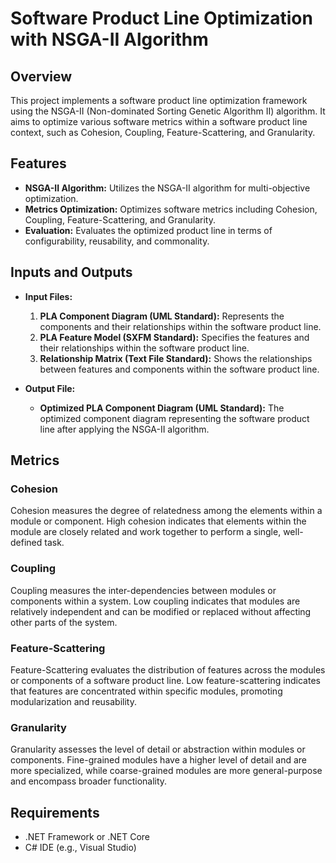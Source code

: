 # Software Product Line Optimization with NSGA-II Algorithm

## Overview
This project implements a software product line optimization framework using the NSGA-II (Non-dominated Sorting Genetic Algorithm II) algorithm. It aims to optimize various software metrics within a software product line context, such as Cohesion, Coupling, Feature-Scattering, and Granularity.

## Features
- **NSGA-II Algorithm:** Utilizes the NSGA-II algorithm for multi-objective optimization.
- **Metrics Optimization:** Optimizes software metrics including Cohesion, Coupling, Feature-Scattering, and Granularity.
- **Evaluation:** Evaluates the optimized product line in terms of configurability, reusability, and commonality.

## Inputs and Outputs
- **Input Files:**
    1. **PLA Component Diagram (UML Standard):** Represents the components and their relationships within the software product line.
    2. **PLA Feature Model (SXFM Standard):** Specifies the features and their relationships within the software product line.
    3. **Relationship Matrix (Text File Standard):** Shows the relationships between features and components within the software product line.

- **Output File:**
    - **Optimized PLA Component Diagram (UML Standard):** The optimized component diagram representing the software product line after applying the NSGA-II algorithm.

## Metrics
### Cohesion
Cohesion measures the degree of relatedness among the elements within a module or component. High cohesion indicates that elements within the module are closely related and work together to perform a single, well-defined task.

### Coupling
Coupling measures the inter-dependencies between modules or components within a system. Low coupling indicates that modules are relatively independent and can be modified or replaced without affecting other parts of the system.

### Feature-Scattering
Feature-Scattering evaluates the distribution of features across the modules or components of a software product line. Low feature-scattering indicates that features are concentrated within specific modules, promoting modularization and reusability.

### Granularity
Granularity assesses the level of detail or abstraction within modules or components. Fine-grained modules have a higher level of detail and are more specialized, while coarse-grained modules are more general-purpose and encompass broader functionality.

## Requirements
- .NET Framework or .NET Core
- C# IDE (e.g., Visual Studio)
